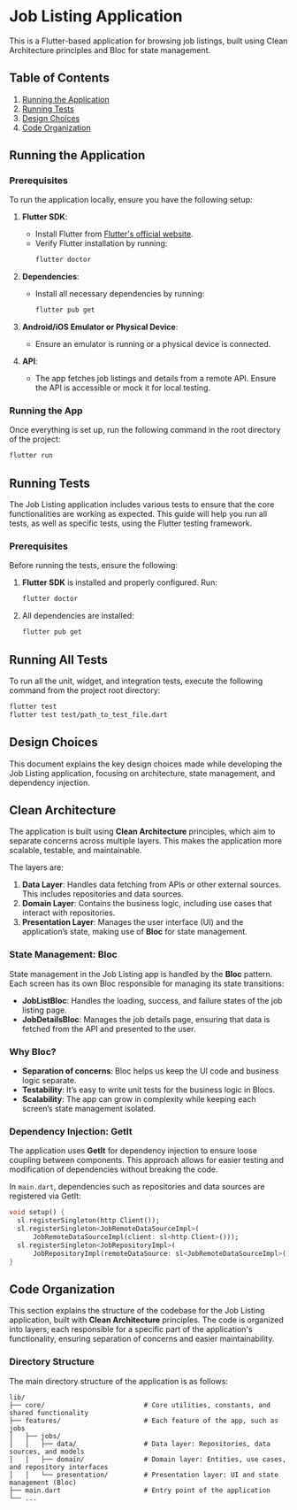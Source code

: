 # Job Listing Application

This is a Flutter-based application for browsing job listings, built using Clean Architecture principles and Bloc for state management.

## Table of Contents

1. [Running the Application](#running-the-application)
2. [Running Tests](#running-tests)
3. [Design Choices](#design-choices)
4. [Code Organization](#code-organization)

## Running the Application

### Prerequisites

To run the application locally, ensure you have the following setup:

1. **Flutter SDK**:

   - Install Flutter from [Flutter's official website](https://flutter.dev/docs/get-started/install).
   - Verify Flutter installation by running:
     ```bash
     flutter doctor
     ```

2. **Dependencies**:

   - Install all necessary dependencies by running:
     ```bash
     flutter pub get
     ```

3. **Android/iOS Emulator or Physical Device**:

   - Ensure an emulator is running or a physical device is connected.

4. **API**:
   - The app fetches job listings and details from a remote API. Ensure the API is accessible or mock it for local testing.

### Running the App

Once everything is set up, run the following command in the root directory of the project:

```bash
flutter run
```

## Running Tests

The Job Listing application includes various tests to ensure that the core functionalities are working as expected. This guide will help you run all tests, as well as specific tests, using the Flutter testing framework.

### Prerequisites

Before running the tests, ensure the following:

1. **Flutter SDK** is installed and properly configured. Run:
   ```bash
   flutter doctor
   ```
2. All dependencies are installed:
   ```bash
   flutter pub get
   ```

## Running All Tests

To run all the unit, widget, and integration tests, execute the following command from the project root directory:

```bash
flutter test
flutter test test/path_to_test_file.dart
```

## Design Choices

This document explains the key design choices made while developing the Job Listing application, focusing on architecture, state management, and dependency injection.

## Clean Architecture

The application is built using **Clean Architecture** principles, which aim to separate concerns across multiple layers. This makes the application more scalable, testable, and maintainable.

The layers are:

1. **Data Layer**: Handles data fetching from APIs or other external sources. This includes repositories and data sources.
2. **Domain Layer**: Contains the business logic, including use cases that interact with repositories.
3. **Presentation Layer**: Manages the user interface (UI) and the application’s state, making use of **Bloc** for state management.

### State Management: Bloc

State management in the Job Listing app is handled by the **Bloc** pattern. Each screen has its own Bloc responsible for managing its state transitions:

- **JobListBloc**: Handles the loading, success, and failure states of the job listing page.
- **JobDetailsBloc**: Manages the job details page, ensuring that data is fetched from the API and presented to the user.

### Why Bloc?

- **Separation of concerns**: Bloc helps us keep the UI code and business logic separate.
- **Testability**: It’s easy to write unit tests for the business logic in Blocs.
- **Scalability**: The app can grow in complexity while keeping each screen’s state management isolated.

### Dependency Injection: GetIt

The application uses **GetIt** for dependency injection to ensure loose coupling between components. This approach allows for easier testing and modification of dependencies without breaking the code.

In `main.dart`, dependencies such as repositories and data sources are registered via GetIt:

```dart
void setup() {
  sl.registerSingleton(http.Client());
  sl.registerSingleton<JobRemoteDataSourceImpl>(
      JobRemoteDataSourceImpl(client: sl<http.Client>()));
  sl.registerSingleton<JobRepositoryImpl>(
      JobRepositoryImpl(remoteDataSource: sl<JobRemoteDataSourceImpl>()));
}
```

## Code Organization

This section explains the structure of the codebase for the Job Listing application, built with **Clean Architecture** principles. The code is organized into layers, each responsible for a specific part of the application's functionality, ensuring separation of concerns and easier maintainability.

### Directory Structure

The main directory structure of the application is as follows:

```plaintext
lib/
├── core/                         # Core utilities, constants, and shared functionality
├── features/                     # Each feature of the app, such as jobs
│   ├── jobs/
│   │   ├── data/                 # Data layer: Repositories, data sources, and models
│   │   ├── domain/               # Domain layer: Entities, use cases, and repository interfaces
│   │   └── presentation/         # Presentation layer: UI and state management (Bloc)
├── main.dart                     # Entry point of the application
└── ...
```
